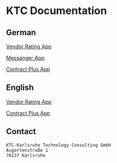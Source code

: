 # KTC Documentation

## German

[Vendor Rating App](./vendor-rating-app/de/vandor-rating-app.md)

[Messanger App](./messenger-app/de/meddenger-app.md)

[Contract Plus App](./ContractPlus/DE/ContractPlus.md)

## English

[Vendor Rating App](./vendor-rating-app/en/vandor-rating-app.md)

[Contract Plus App](./ContractPlus/EN/ContractPlus.md)



## Contact

```
KTC-Karlsruhe Technology Consulting GmbH
Augartenstraße 1
76137 Karlsruhe
```
